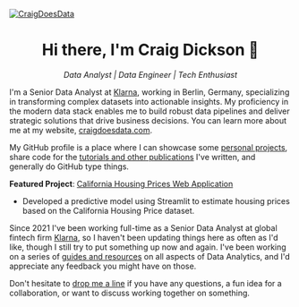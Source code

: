 [![CraigDoesData][logo]][link]

[logo]: https://www.craigdoesdata.com/img/logo/logo.png
[link]: https://www.craigdoesdata.com/

<div align="center">
  <h1>Hi there, I'm Craig Dickson 👋</h1>
  <p><em>Data Analyst | Data Engineer | Tech Enthusiast</em></p>
</div>

I'm a Senior Data Analyst at [Klarna](https://www.klarna.com/), working in Berlin, Germany, specializing in transforming complex datasets into actionable insights. My proficiency in the modern data stack enables me to build robust data pipelines and deliver strategic solutions that drive business decisions. You can learn more about me at my website, [craigdoesdata.com](https://www.craigdoesdata.com).

My GitHub profile is a place where I can showcase some [personal projects](https://www.craigdoesdata.com/projects.html), share code for the [tutorials and other publications](https://www.craigdoesdata.com/blog.html) I've written, and generally do GitHub type things.

**Featured Project**: [California Housing Prices Web Application](https://www.craigdoesdata.com/projects.html)
- Developed a predictive model using Streamlit to estimate housing prices based on the California Housing Price dataset.

Since 2021 I've been working full-time as a Senior Data Analyst at global fintech firm [Klarna](https://www.klarna.com/), so I haven't been updating things here as often as I'd like, though I still try to put something up now and again. I've been working on a series of [guides and resources](https://www.craigdoesdata.com/resources.html) on all aspects of Data Analytics, and I'd appreciate any feedback you might have on those.

Don't hesitate to [drop me a line](https://www.craigdoesdata.com/contact.html) if you have any questions, a fun idea for a collaboration, or want to discuss working together on something.
